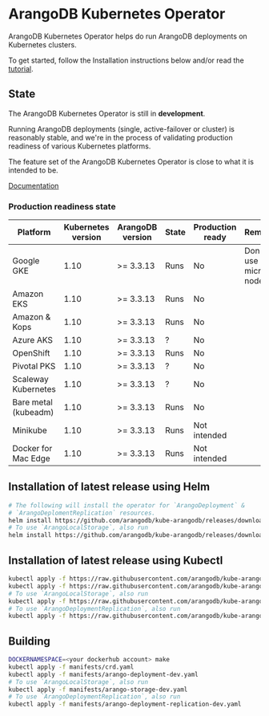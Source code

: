 # ArangoDB Kubernetes Operator

ArangoDB Kubernetes Operator helps do run ArangoDB deployments
on Kubernetes clusters.

To get started, follow the Installation instructions below and/or
read the [tutorial](./docs/Manual/Tutorials/Kubernetes/README.md).

## State

The ArangoDB Kubernetes Operator is still in **development**.

Running ArangoDB deployments (single, active-failover or cluster)
is reasonably stable, and we're in the process of validating
production readiness of various Kubernetes platforms.

The feature set of the ArangoDB Kubernetes Operator is close to what
it is intended to be.

[Documentation](./docs/README.md)

### Production readiness state

| Platform             | Kubernetes version | ArangoDB version | State | Production ready | Remarks |
|----------------------|--------------------|------------------|-------|------------------|-|
| Google GKE           | 1.10               | >= 3.3.13        | Runs  | No               | Don't use micro nodes |
| Amazon EKS           | 1.10               | >= 3.3.13        | Runs  | No               |
| Amazon & Kops        | 1.10               | >= 3.3.13        | Runs  | No               |
| Azure AKS            | 1.10               | >= 3.3.13        | ?     | No               |
| OpenShift            | 1.10               | >= 3.3.13        | Runs  | No               |
| Pivotal PKS          | 1.10               | >= 3.3.13        | ?     | No               |
| Scaleway Kubernetes  | 1.10               | >= 3.3.13        | ?     | No               |
| Bare metal (kubeadm) | 1.10               | >= 3.3.13        | Runs  | No               |
| Minikube             | 1.10               | >= 3.3.13        | Runs  | Not intended     |
| Docker for Mac Edge  | 1.10               | >= 3.3.13        | Runs  | Not intended     |

## Installation of latest release using Helm

```bash
# The following will install the operator for `ArangoDeployment` &
# `ArangoDeplomentReplication` resources.
helm install https://github.com/arangodb/kube-arangodb/releases/download/0.3.0/kube-arangodb.tgz
# To use `ArangoLocalStorage`, also run
helm install https://github.com/arangodb/kube-arangodb/releases/download/0.3.0/kube-arangodb-storage.tgz
```

## Installation of latest release using Kubectl

```bash
kubectl apply -f https://raw.githubusercontent.com/arangodb/kube-arangodb/0.3.0/manifests/crd.yaml
kubectl apply -f https://raw.githubusercontent.com/arangodb/kube-arangodb/0.3.0/manifests/arango-deployment.yaml
# To use `ArangoLocalStorage`, also run
kubectl apply -f https://raw.githubusercontent.com/arangodb/kube-arangodb/0.3.0/manifests/arango-storage.yaml
# To use `ArangoDeploymentReplication`, also run
kubectl apply -f https://raw.githubusercontent.com/arangodb/kube-arangodb/0.3.0/manifests/arango-deployment-replication.yaml
```

## Building

```bash
DOCKERNAMESPACE=<your dockerhub account> make
kubectl apply -f manifests/crd.yaml
kubectl apply -f manifests/arango-deployment-dev.yaml
# To use `ArangoLocalStorage`, also run
kubectl apply -f manifests/arango-storage-dev.yaml
# To use `ArangoDeploymentReplication`, also run
kubectl apply -f manifests/arango-deployment-replication-dev.yaml
```
